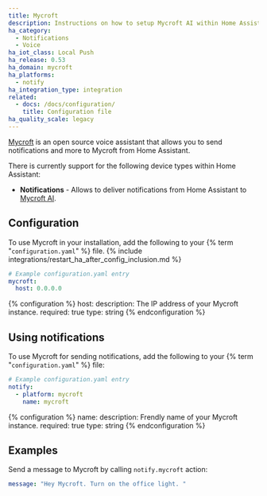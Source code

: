 ```yaml
---
title: Mycroft
description: Instructions on how to setup Mycroft AI within Home Assistant.
ha_category:
  - Notifications
  - Voice
ha_iot_class: Local Push
ha_release: 0.53
ha_domain: mycroft
ha_platforms:
  - notify
ha_integration_type: integration
related:
  - docs: /docs/configuration/
    title: Configuration file
ha_quality_scale: legacy
---
```


[Mycroft](https://mycroft.ai) is an open source voice assistant that allows you to send notifications and more to Mycroft from Home Assistant.

There is currently support for the following device types within Home Assistant:

- **Notifications** - Allows to deliver notifications from Home Assistant to [Mycroft AI](https://mycroft.ai/).

## Configuration

To use Mycroft in your installation, add the following to your {% term "`configuration.yaml`" %} file.
{% include integrations/restart_ha_after_config_inclusion.md %}

```yaml
# Example configuration.yaml entry
mycroft:
  host: 0.0.0.0
```

{% configuration %}
host:
  description: The IP address of your Mycroft instance.
  required: true
  type: string
{% endconfiguration %}  

## Using notifications

To use Mycroft for sending notifications, add the following to your {% term "`configuration.yaml`" %} file:

```yaml
# Example configuration.yaml entry
notify:
  - platform: mycroft
    name: mycroft
```  

{% configuration %}
name:
  description: Frendly name of your Mycroft instance.
  required: true
  type: string
{% endconfiguration %}  

## Examples

Send a message to Mycroft by calling `notify.mycroft` action:

```yaml
message: "Hey Mycroft. Turn on the office light. "
```
